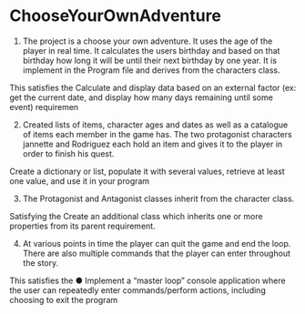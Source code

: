 # ChooseYourOwnAdventure

1. The project is a choose your own adventure. It uses the age of the player in real time. It calculates the users birthday and based on that birthday how long it will be until their next birthday by one year. It is implement in the Program file and derives from the characters class. 

This satisfies the Calculate and display data based on an external factor (ex: get the current date, and display how many days remaining until some event) requiremen


2. Created lists of items, character ages and dates as well as a catalogue of items each member in the game has. The two protagonist characters jannette and Rodriguez each hold an item and gives it to the player in order to finish his quest. 

Create a dictionary or list, populate it with several values, retrieve at least one value, and
use it in your program


3. The Protagonist and Antagonist classes inherit from the character class. 

Satisfying the Create an additional class which inherits one or more properties from its parent requirement. 
   
   
4. At various points in time the player can quit the game and end the loop. There are also multiple commands that the player can enter throughout the story. 

  This satisfies the ● Implement a “master loop” console application where the user can repeatedly enter
commands/perform actions, including choosing to exit the program
